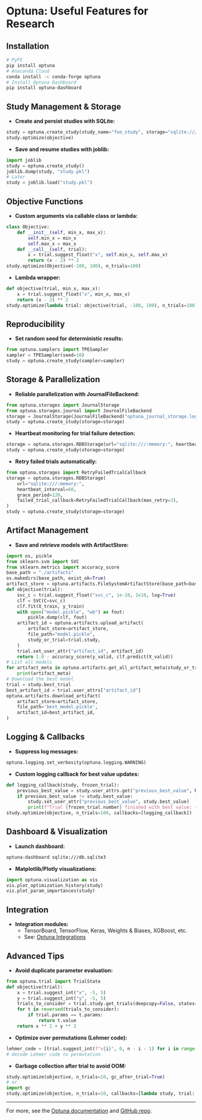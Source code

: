 # Optuna: Useful Features for Research

## Installation
```bash
# PyPI
pip install optuna
# Anaconda Cloud
conda install -c conda-forge optuna
# Install Optuna Dashboard
pip install optuna-dashboard
```

## Study Management & Storage
- **Create and persist studies with SQLite:**
```python
study = optuna.create_study(study_name="foo_study", storage="sqlite:///example.db")
study.optimize(objective)
```
- **Save and resume studies with joblib:**
```python
import joblib
study = optuna.create_study()
joblib.dump(study, "study.pkl")
# Later
study = joblib.load("study.pkl")
```

## Objective Functions
- **Custom arguments via callable class or lambda:**
```python
class Objective:
    def __init__(self, min_x, max_x):
        self.min_x = min_x
        self.max_x = max_x
    def __call__(self, trial):
        x = trial.suggest_float("x", self.min_x, self.max_x)
        return (x - 2) ** 2
study.optimize(Objective(-100, 100), n_trials=100)
```
- **Lambda wrapper:**
```python
def objective(trial, min_x, max_x):
    x = trial.suggest_float("x", min_x, max_x)
    return (x - 2) ** 2
study.optimize(lambda trial: objective(trial, -100, 100), n_trials=100)
```

## Reproducibility
- **Set random seed for deterministic results:**
```python
from optuna.samplers import TPESampler
sampler = TPESampler(seed=10)
study = optuna.create_study(sampler=sampler)
```

## Storage & Parallelization
- **Reliable parallelization with JournalFileBackend:**
```python
from optuna.storages import JournalStorage
from optuna.storages.journal import JournalFileBackend
storage = JournalStorage(JournalFileBackend("optuna_journal_storage.log"))
study = optuna.create_study(storage=storage)
```
- **Heartbeat monitoring for trial failure detection:**
```python
storage = optuna.storages.RDBStorage(url="sqlite:///:memory:", heartbeat_interval=60, grace_period=120)
study = optuna.create_study(storage=storage)
```
- **Retry failed trials automatically:**
```python
from optuna.storages import RetryFailedTrialCallback
storage = optuna.storages.RDBStorage(
    url="sqlite:///:memory:",
    heartbeat_interval=60,
    grace_period=120,
    failed_trial_callback=RetryFailedTrialCallback(max_retry=3),
)
study = optuna.create_study(storage=storage)
```

## Artifact Management
- **Save and retrieve models with ArtifactStore:**
```python
import os, pickle
from sklearn.svm import SVC
from sklearn.metrics import accuracy_score
base_path = "./artifacts"
os.makedirs(base_path, exist_ok=True)
artifact_store = optuna.artifacts.FileSystemArtifactStore(base_path=base_path)
def objective(trial):
    svc_c = trial.suggest_float("svc_c", 1e-10, 1e10, log=True)
    clf = SVC(C=svc_c)
    clf.fit(X_train, y_train)
    with open("model.pickle", "wb") as fout:
        pickle.dump(clf, fout)
    artifact_id = optuna.artifacts.upload_artifact(
        artifact_store=artifact_store,
        file_path="model.pickle",
        study_or_trial=trial.study,
    )
    trial.set_user_attr("artifact_id", artifact_id)
    return 1.0 - accuracy_score(y_valid, clf.predict(X_valid))
# List all models
for artifact_meta in optuna.artifacts.get_all_artifact_meta(study_or_trial=study):
    print(artifact_meta)
# Download the best model
trial = study.best_trial
best_artifact_id = trial.user_attrs["artifact_id"]
optuna.artifacts.download_artifact(
    artifact_store=artifact_store,
    file_path='best_model.pickle',
    artifact_id=best_artifact_id,
)
```

## Logging & Callbacks
- **Suppress log messages:**
```python
optuna.logging.set_verbosity(optuna.logging.WARNING)
```
- **Custom logging callback for best value updates:**
```python
def logging_callback(study, frozen_trial):
    previous_best_value = study.user_attrs.get("previous_best_value", None)
    if previous_best_value != study.best_value:
        study.set_user_attr("previous_best_value", study.best_value)
        print(f"Trial {frozen_trial.number} finished with best value: {frozen_trial.value} and parameters: {frozen_trial.params}")
study.optimize(objective, n_trials=100, callbacks=[logging_callback])
```

## Dashboard & Visualization
- **Launch dashboard:**
```bash
optuna-dashboard sqlite:///db.sqlite3
```
- **Matplotlib/Plotly visualizations:**
```python
import optuna.visualization as vis
vis.plot_optimization_history(study)
vis.plot_param_importances(study)
```

## Integration
- **Integration modules:**
  - TensorBoard, TensorFlow, Keras, Weights & Biases, XGBoost, etc.
  - See: [Optuna Integrations](https://github.com/optuna/optuna/tree/master/optuna/integration)

## Advanced Tips
- **Avoid duplicate parameter evaluation:**
```python
from optuna.trial import TrialState
def objective(trial):
    x = trial.suggest_int("x", -5, 5)
    y = trial.suggest_int("y", -5, 5)
    trials_to_consider = trial.study.get_trials(deepcopy=False, states=(TrialState.COMPLETE,))
    for t in reversed(trials_to_consider):
        if trial.params == t.params:
            return t.value
    return x ** 2 + y ** 2
```
- **Optimize over permutations (Lehmer code):**
```python
lehmer_code = [trial.suggest_int(f"x{i}", 0, n - i - 1) for i in range(n)]
# decode Lehmer code to permutation
```
- **Garbage collection after trial to avoid OOM:**
```python
study.optimize(objective, n_trials=10, gc_after_trial=True)
# or
import gc
study.optimize(objective, n_trials=10, callbacks=[lambda study, trial: gc.collect()])
```

---

For more, see the [Optuna documentation](https://optuna.readthedocs.io/) and [GitHub repo](https://github.com/optuna/optuna). 
